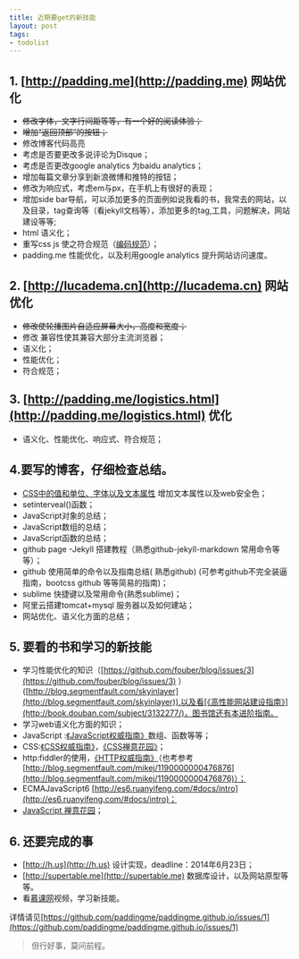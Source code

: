 ```yaml
---
title: 近期要get的新技能
layout: post
tags:
- todolist
---
```


## 1. [http://padding.me](http://padding.me) 网站优化

- <del>修改字体，文字行间距等等，有一个好的阅读体验；</del>
- <del>增加“返回顶部”的按钮；</del>
- 修改博客代码高亮</del>
- 考虑是否要更改多说评论为Disque；
- 考虑是否更改google analytics 为baidu analytics；
- 增加每篇文章分享到新浪微博和推特的按钮；
- 修改为响应式，考虑em与px，在手机上有很好的表现；
- 增加side bar导航，可以添加更多的页面例如说我看的书，我常去的网站，以及目录，tag查询等（看jekyll文档等），添加更多的tag,工具，问题解决，网站建设等等;
- html 语义化；
- 重写css  js 使之符合规范（[编码规范](http://codeguide.bootcss.com/)）；
- padding.me 性能优化，以及利用google analytics 提升网站访问速度。

## 2. [http://lucadema.cn](http://lucadema.cn) 网站优化
-  <del>修改使轮播图片自适应屏幕大小，高度和宽度；</del>
- 修改 兼容性使其兼容大部分主流浏览器；
- 语义化；
- 性能优化；
- 符合规范；

## 3. [http://padding.me/logistics.html](http://padding.me/logistics.html) 优化
- 语义化、性能优化、响应式、符合规范；


## 4.要写的博客，仔细检查总结。
- [CSS中的值和单位、字体以及文本属性](http://padding.me/blog/2014/05/03/value-unit-font-and-text-attribute-in-the-css/)  增加文本属性以及web安全色；
- setinterveal()函数；
- JavaScript对象的总结；
- JavaScript数组的总结；
- JavaScript函数的总结；
- github page -Jekyll 搭建教程（熟悉github-jekyll-markdown 常用命令等等）；
- github 使用简单的命令以及指南总结( 熟悉github) (可参考github不完全装逼指南，bootcss github 等等简易的指南)；
- sublime 快捷键以及常用命令(熟悉sublime)；
- 阿里云搭建tomcat+mysql 服务器以及如何建站；
- 网站优化、语义化方面的总结；

## 5. 要看的书和学习的新技能
-  学习性能优化的知识（[https://github.com/fouber/blog/issues/3](https://github.com/fouber/blog/issues/3)    ）([http://blog.segmentfault.com/skyinlayer](http://blog.segmentfault.com/skyinlayer)),以及看[《高性能网站建设指南》](http://book.douban.com/subject/3132277/)，图书馆还有本进阶指南。
- 学习web语义化方面的知识；
- JavaScript :[《JavaScript权威指南》](http://www.amazon.cn/O-Reilly%E7%B2%BE%E5%93%81%E5%9B%BE%E4%B9%A6%E7%B3%BB%E5%88%97-JavaScript%E6%9D%83%E5%A8%81%E6%8C%87%E5%8D%97-%E5%BC%97%E5%85%B0%E7%BA%B3%E6%A0%B9/dp/B007VISQ1Y/ref=sr_1_1?ie=UTF8&qid=1399880183&sr=8-1&keywords=javascript-%E6%9D%83%E5%A8%81%E6%8C%87%E5%8D%97)数组、函数等等；
- CSS:[《CSS权威指南》](http://www.amazon.cn/CSS%E6%9D%83%E5%A8%81%E6%8C%87%E5%8D%97-%E8%BF%88%E8%80%B6/dp/B0011F5SIC/ref=sr_1_1?ie=UTF8&qid=1399879981&sr=8-1&keywords=css-%E6%9D%83%E5%A8%81%E6%8C%87%E5%8D%97)，[《CSS禅意花园》](http://www.amazon.cn/CSS%E7%A6%85%E6%84%8F%E8%8A%B1%E5%9B%AD-%E8%B0%A2%E4%BC%8A/dp/B008HN791U/ref=sr_1_1?ie=UTF8&qid=1399879999&sr=8-1&keywords=css-%E7%A6%85%E6%84%8F%E8%8A%B1%E5%9B%AD)；
- http:fiddler的使用，[《HTTP权威指南》](http://www.amazon.cn/HTTP%E6%9D%83%E5%A8%81%E6%8C%87%E5%8D%97-%E5%90%89%E5%B0%94%E5%88%A9/dp/B008XFDQ14/ref=sr_1_1?ie=UTF8&qid=1399880017&sr=8-1&keywords=http%E6%9D%83%E5%A8%81%E6%8C%87%E5%8D%97)（也考参考[http://blog.segmentfault.com/mikej/1190000000476876](http://blog.segmentfault.com/mikej/1190000000476876)）；
- ECMAJavaScript6  [http://es6.ruanyifeng.com/#docs/intro](http://es6.ruanyifeng.com/#docs/intro)；
- [JavaScript 禅意花园](http://bonsaiden.github.io/JavaScript-Garden/zh/)；

## 6. 还要完成的事
- [http://h.us](http://h.us) 设计实现，deadline：2014年6月23日；
- [http://supertable.me](http://supertable.me) 数据库设计，以及网站原型等等。
- 看[慕课网](http://imooc.com)视频，学习新技能。

详情请见[https://github.com/paddingme/paddingme.github.io/issues/1](https://github.com/paddingme/paddingme.github.io/issues/1)


> 但行好事，莫问前程。




